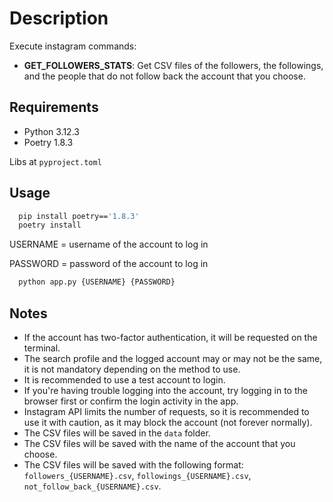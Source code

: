 # Description

Execute instagram commands:

- **GET_FOLLOWERS_STATS**: Get CSV files of the followers, the followings, and the people that do not follow back the account that you choose.

## Requirements

- Python 3.12.3
- Poetry 1.8.3

Libs at `pyproject.toml`

## Usage

```sh
  pip install poetry=='1.8.3'
  poetry install
```

USERNAME = username of the account to log in

PASSWORD = password of the account to log in

```sh
  python app.py {USERNAME} {PASSWORD}
```

## Notes

- If the account has two-factor authentication, it will be requested on the terminal.
- The search profile and the logged account may or may not be the same, it is not mandatory depending on the method to use.
- It is recommended to use a test account to login.
- If you're having trouble logging into the account, try logging in to the browser first or confirm the login activity in the app.
- Instagram API limits the number of requests, so it is recommended to use it with caution, as it may block the account (not forever normally).
- The CSV files will be saved in the `data` folder.
- The CSV files will be saved with the name of the account that you choose.
- The CSV files will be saved with the following format: `followers_{USERNAME}.csv`, `followings_{USERNAME}.csv`, `not_follow_back_{USERNAME}.csv`.
